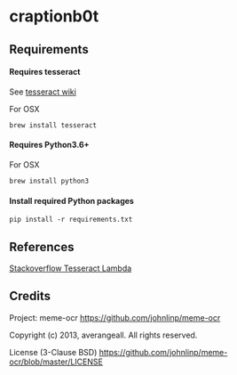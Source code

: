 # craptionb0t

## Requirements
#### Requires tesseract
See [tesseract wiki](https://github.com/tesseract-ocr/tesseract/wiki)

For OSX
```shell
brew install tesseract
```

#### Requires Python3.6+
For OSX
```shell
brew install python3
```

#### Install required Python packages
```shell
pip install -r requirements.txt
```

## References
[Stackoverflow Tesseract
Lambda](https://stackoverflow.com/questions/33588262/tesseract-ocr-on-aws-lambda-via-virtualenv)


## Credits
Project: meme-ocr https://github.com/johnlinp/meme-ocr

Copyright (c) 2013, averangeall. All rights reserved.

License (3-Clause BSD) https://github.com/johnlinp/meme-ocr/blob/master/LICENSE
